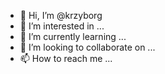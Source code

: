 - 👋 Hi, I’m @krzyborg
- 👀 I’m interested in ...
- 🌱 I’m currently learning ...
- 💞️ I’m looking to collaborate on ...
- 📫 How to reach me ...

<!---
krzyborg/krzyborg is a ✨ special ✨ repository because its `README.md` (this file) appears on your GitHub profile.
You can click the Preview link to take a look at your changes.
--->
